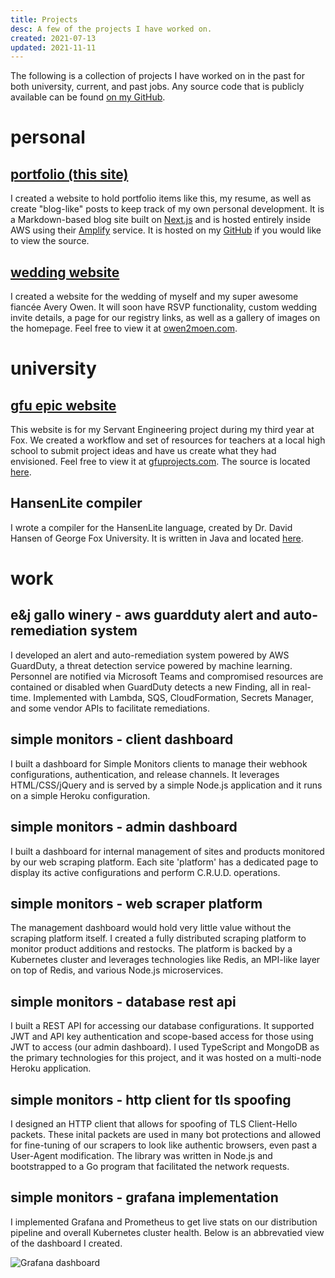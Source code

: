 ```yaml
---
title: Projects
desc: A few of the projects I have worked on.
created: 2021-07-13
updated: 2021-11-11
---
```


The following is a collection of projects I have worked on in the past for both
university, current, and past jobs. Any source code that is publicly available
can be found [on my GitHub](https://github.com/greatgitsby).

# personal

## [portfolio (this site)](https://treymoen.com)

I created a website to hold portfolio items like this, my resume, as well as
create "blog-like" posts to keep track of my own personal development.
It is a Markdown-based blog site built on [Next.js](https://nextjs.org) and is
hosted entirely inside AWS using their [Amplify](https://aws.amazon.com/amplify)
service. It is hosted on my [GitHub](https://github.com/greatgitsby/portfolio)
if you would like to view the source.

## [wedding website](https://owen2moen.com)

I created a website for the wedding of myself and my super awesome fiancée
Avery Owen. It will soon have RSVP functionality, custom wedding invite
details, a page for our registry links, as well as a gallery of images on the
homepage. Feel free to view it at [owen2moen.com](https://owen2moen.com).

# university
## [gfu epic website](https://gfuprojects.com)

This website is for my Servant Engineering project during my third year at
Fox. We created a workflow and set of resources for teachers at a local high
school to submit project ideas and have us create what they had envisioned.
Feel free to view it at [gfuprojects.com](https://gfuprojects.com).
The source is located [here](https://github.com/greatgitsby/gfu-project-site).

## HansenLite compiler

I wrote a compiler for the HansenLite language, created by Dr. David Hansen
of George Fox University. It is written in Java and located
[here](https://github.com/greatgitsby/hlc).

# work
## e&j gallo winery - aws guardduty alert and auto-remediation system

I developed an alert and auto-remediation system powered by AWS GuardDuty,
a threat detection service powered by machine learning. Personnel are notified
via Microsoft Teams and compromised resources are contained or disabled when
GuardDuty detects a new Finding, all in real-time. Implemented with Lambda,
SQS, CloudFormation, Secrets Manager, and some vendor APIs to facilitate
remediations.

## simple monitors - client dashboard

I built a dashboard for Simple Monitors clients to manage their webhook
configurations, authentication, and release channels. It leverages
HTML/CSS/jQuery and is served by a simple Node.js application and it runs
on a simple Heroku configuration. 

## simple monitors - admin dashboard

I built a dashboard for internal management of sites and products monitored
by our web scraping platform. Each site 'platform' has a dedicated page to
display its active configurations and perform C.R.U.D. operations.

## simple monitors - web scraper platform 

The management dashboard would hold very little value without the scraping
platform itself. I created a fully distributed scraping platform to monitor
product additions and restocks. The platform is backed by a Kubernetes
cluster and leverages technologies like Redis, an MPI-like layer on top of
Redis, and various Node.js microservices.

## simple monitors - database rest api

I built a REST API for accessing our database configurations. It supported
JWT and API key authentication and scope-based access for those using JWT
to access (our admin dashboard). I used TypeScript and MongoDB as the
primary technologies for this project, and it was hosted on a multi-node
Heroku application.

## simple monitors - http client for tls spoofing

I designed an HTTP client that allows for spoofing of TLS Client-Hello
packets. These inital packets are used in many bot protections and allowed
for fine-tuning of our scrapers to look like authentic browsers, even past a
User-Agent modification. The library was written in Node.js and bootstrapped
to a Go program that facilitated the network requests.

## simple monitors - grafana implementation

I implemented Grafana and Prometheus to get live stats on our distribution
pipeline and overall Kubernetes cluster health. Below is an abbrevatied view
of the dashboard I created.

![Grafana dashboard](/img/graph.png)